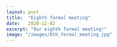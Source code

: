```yaml
---
layout: post
title:  "Eighth formal meeting"
date:   2020-12-02
excerpt: "Our eighth formal meeting!"
image: "/images/8th_formal_meeting.jpg"
---
```

